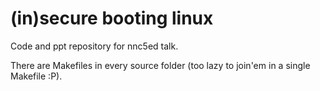 # (in)secure booting linux

Code and ppt repository for nnc5ed talk.

There are Makefiles in every source folder (too lazy to join'em in a single Makefile :P).

